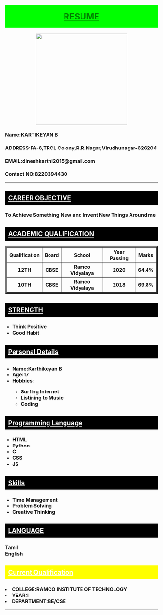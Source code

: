 <html>
<head>

</head>

<body>
<center>
<h1><div style="background-color:rgb(0, 255, 0);color:green;padding:20px;">
<u>RESUME</u></div></h1>
<img src="https://github.com/Karthikeyan2k3/RESUME/assets/87488709/8e2e59ec-7f80-410c-9012-d1b969aab503"width="300"height="300"/>

</center>


<h3>Name:KARTIKEYAN B</h3>
<h3>ADDRESS:FA-6,TRCL Colony,R.R.Nagar,Virudhunagar-626204</h3>
<h3>EMAIL:dineshkarthi2015@gmail.com</h3>
<h3>Contact NO:8220394430</h3><hr>

<h2><div style="background-color:black;color:white;padding:10px;">
<u>CAREER OBJECTIVE</u></div>
</h2>

<h3>            To Achieve Something New and Invent New Things Around me
</h3>
<h2><div style="background-color:black;color:white;padding:10px;">
 <u>ACADEMIC QUALIFICATION</u></div>
</h2>
<table border=5 width = 1000>
<tr>
    <th>Qualification</th>
    <th>Board</th>
    <th>School</th>
    <th>Year Passing</th>
    <th>Marks</th>
</tr>
<tr>
    <th>12TH</th>
    <th>CBSE</th>
    <th>Ramco Vidyalaya</th>
    <th>2020</th>
    <th>64.4%</th>
</tr>
<tr>
    <th>10TH</th>
    <th>CBSE</th>
    <th>Ramco Vidyalaya</th>
    <th>2018</th>
    <th>69.8%</th>
</tr>
</table>
<h2><div style="background-color:black;color:white;padding:10px;">
<u>STRENGTH</u></div>
</h2>
<ul>
    <b>
        <h3>
            <li>Think Positive
            <li>Good Habit
        </h3>
    </b>
</ul>
<h2><div style="background-color:black;color:white;padding:10px;">
    <u>Personal Details</u></div>
</h2>
<ul>
    <b>
        <h3>
            <li>Name:Karthikeyan B
            <li>Age:17
            <li>Hobbies:</li>
            <ul>
                <li>Surfing Internet
                 <li>Listining to Music
                <li>Coding
                </li>
            </ul>

  </h3>
  </b>
</ul>
<h2><div style="background-color:black;color:white;padding:10px;">
    <u>Programming Language</u></div></h2>
<ul>
    <b>
        <h3>
	    <li>HTML
            <li>Python
            <li>C
	    <li>CSS
         <li>JS
            </li>
        </h3>
    </b>
</ul>
<h2><div style="background-color:black;color:white;padding:10px;">
    <u>Skills</u></div></h2>
<ul>
    <b>
        <h3>
	    <li>Time Management
            <li>Problem Solving
	    <li>Creative Thinking
            </li>
        </h3>
    </b>
</ul>
<h2><div style="background-color:black;color:white;padding:10px;">
    <u>LANGUAGE</u></div>
</h2>
<h3>Tamil<br>English</h3>

<h2><div style="background-color:yellow;color:white;padding:10px;">
    <u>Current Qualification</u></h2></div>
<h3><li>COLLEGE:RAMCO INSTITUTE OF TECHNOLOGY<br><li>YEAR:I<br><li>DEPARTMENT:BE/CSE</li></h3><hr>




</body>
</html>
